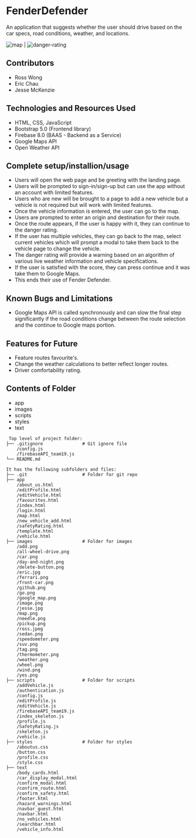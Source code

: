 # FenderDefender

An application that suggests whether the user should drive based on the car specs, road conditions, weather, and locations.

![map](https://github.com/JDMCK/FenderDefender/blob/main/map.png?raw=true) | ![danger-rating](https://github.com/JDMCK/FenderDefender/blob/main/danger_rating.png?raw=true)

## Contributors
* Ross Wong
* Eric Chau
* Jesse McKenzie
	
## Technologies and Resources Used
* HTML, CSS, JavaScript
* Bootstrap 5.0 (Frontend library)
* Firebase 8.0 (BAAS - Backend as a Service)
* Google Maps API
* Open Weather API

## Complete setup/installion/usage
* Users will open the web page and be greeting with the landing page.
* Users will be prompted to sign-in/sign-up but can use the app without an account with limited features.
* Users who are new will be brought to a page to add a new vehicle but a vehicle is not required but will work with limited features.
* Once the vehicle information is entered, the user can go to the map.
* Users are prompted to enter an origin and destination for their route.
* Once the route appears, if the user is happy with it, they can continue to the danger rating.
* If the user has multiple vehicles, they can go back to the map, select current vehicles which will prompt a modal to take them back to the vehicle page to change the vehicle.
* The danger rating will provide a warning based on an algorithm of various live weather information and vehicle specifications.
* If the user is satisfied with the score, they can press continue and it was take them to Google Maps.
* This ends their use of Fender Defender.

## Known Bugs and Limitations
* Google Maps API is called synchronously and can slow the final step significantly if the road conditions change between the route selection and the continue to Google maps portion.

## Features for Future
* Feature routes favourite's.
* Change the weather calculations to better reflect longer routes.
* Driver comfortability rating.
	
## Contents of Folder
* app
* images
* scripts
* styles
* text
```
 Top level of project folder: 
├── .gitignore               # Git ignore file
    /config.js
    /firebaseAPI_team19.js
└── README.md

It has the following subfolders and files:
├── .git                     # Folder for git repo
├── app
    /about_us.html
    /editProfile.html
    /editVehicle.html
    /favourites.html
    /index.html
    /login.html
    /map.html
    /new_vehicle_add.html
    /safetyRating.html
    /template.html
    /vehicle.html
├── images                   # Folder for images
    /add.png
    /all-wheel-drive.png
    /car.png
    /day-and-night.png
    /delete-button.png
    /eric.jpg
    /ferrari.png
    /front-car.png
    /github.png
    /go.png
    /google_map.png
    /image.png
    /jesse.jpg
    /map.png
    /needle.png
    /pickup.png
    /ross.jpeg
    /sedan.png
    /speedometer.png
    /suv.png
    /tag.png
    /thermometer.png
    /weather.png
    /wheel.png
    /wind.png
    /yes.png
├── scripts                  # Folder for scripts
    /addVehicle.js
    /authentication.js
    /config.js
    /editProfile.js
    /editVehicle.js
    /firebaseAPI_team19.js
    /index_skeleton.js
    /profile.js
    /SafetyRating.js
    /skeleton.js
    /vehicle.js
├── styles                   # Folder for styles
    /aboutus.css
    /button.css
    /profile.css
    /style.css
├── text
    /body_cards.html
    /car_display_modal.html
    /confirm_modal.html
    /confirm_route.html
    /confirm_safety.html
    /footer.html
    /hazard_warnings.html
    /navbar_guest.html
    /navbar.html
    /no_vehicles.html
    /searchbar.html
    /vehicle_info.html
```



